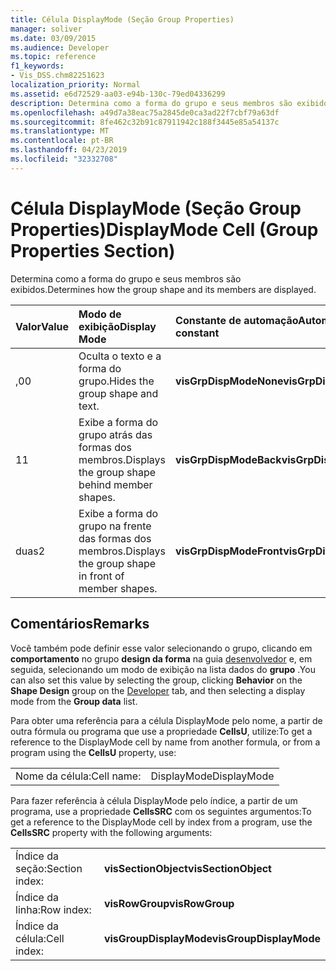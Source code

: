 ```yaml
---
title: Célula DisplayMode (Seção Group Properties)
manager: soliver
ms.date: 03/09/2015
ms.audience: Developer
ms.topic: reference
f1_keywords:
- Vis_DSS.chm82251623
localization_priority: Normal
ms.assetid: e6d72529-aa03-e94b-130c-79ed04336299
description: Determina como a forma do grupo e seus membros são exibidos.
ms.openlocfilehash: a49d7a38eac75a2845de0ca3ad22f7cbf79a63df
ms.sourcegitcommit: 8fe462c32b91c87911942c188f3445e85a54137c
ms.translationtype: MT
ms.contentlocale: pt-BR
ms.lasthandoff: 04/23/2019
ms.locfileid: "32332708"
---
```

# <a name="displaymode-cell-group-properties-section"></a><span data-ttu-id="83a9b-103">Célula DisplayMode (Seção Group Properties)</span><span class="sxs-lookup"><span data-stu-id="83a9b-103">DisplayMode Cell (Group Properties Section)</span></span>

<span data-ttu-id="83a9b-104">Determina como a forma do grupo e seus membros são exibidos.</span><span class="sxs-lookup"><span data-stu-id="83a9b-104">Determines how the group shape and its members are displayed.</span></span>
  
|<span data-ttu-id="83a9b-105">**Valor**</span><span class="sxs-lookup"><span data-stu-id="83a9b-105">**Value**</span></span>|<span data-ttu-id="83a9b-106">**Modo de exibição**</span><span class="sxs-lookup"><span data-stu-id="83a9b-106">**Display Mode**</span></span>|<span data-ttu-id="83a9b-107">**Constante de automação**</span><span class="sxs-lookup"><span data-stu-id="83a9b-107">**Automation constant**</span></span>|
|:-----|:-----|:-----|
|<span data-ttu-id="83a9b-108">,0</span><span class="sxs-lookup"><span data-stu-id="83a9b-108">0</span></span>  <br/> |<span data-ttu-id="83a9b-109">Oculta o texto e a forma do grupo.</span><span class="sxs-lookup"><span data-stu-id="83a9b-109">Hides the group shape and text.</span></span>  <br/> |<span data-ttu-id="83a9b-110">**visGrpDispModeNone**</span><span class="sxs-lookup"><span data-stu-id="83a9b-110">**visGrpDispModeNone**</span></span> <br/> |
|<span data-ttu-id="83a9b-111">1</span><span class="sxs-lookup"><span data-stu-id="83a9b-111">1</span></span>  <br/> |<span data-ttu-id="83a9b-112">Exibe a forma do grupo atrás das formas dos membros.</span><span class="sxs-lookup"><span data-stu-id="83a9b-112">Displays the group shape behind member shapes.</span></span>  <br/> |<span data-ttu-id="83a9b-113">**visGrpDispModeBack**</span><span class="sxs-lookup"><span data-stu-id="83a9b-113">**visGrpDispModeBack**</span></span> <br/> |
|<span data-ttu-id="83a9b-114">duas</span><span class="sxs-lookup"><span data-stu-id="83a9b-114">2</span></span>  <br/> |<span data-ttu-id="83a9b-115">Exibe a forma do grupo na frente das formas dos membros.</span><span class="sxs-lookup"><span data-stu-id="83a9b-115">Displays the group shape in front of member shapes.</span></span>  <br/> |<span data-ttu-id="83a9b-116">**visGrpDispModeFront**</span><span class="sxs-lookup"><span data-stu-id="83a9b-116">**visGrpDispModeFront**</span></span> <br/> |
   
## <a name="remarks"></a><span data-ttu-id="83a9b-117">Comentários</span><span class="sxs-lookup"><span data-stu-id="83a9b-117">Remarks</span></span>

<span data-ttu-id="83a9b-118">Você também pode definir esse valor selecionando o grupo, clicando em **comportamento** no grupo **design da forma** na guia [desenvolvedor](run-in-developer-mode-display-the-developer-tab.md) e, em seguida, selecionando um modo de exibição na lista dados do **grupo** .</span><span class="sxs-lookup"><span data-stu-id="83a9b-118">You can also set this value by selecting the group, clicking **Behavior** on the **Shape Design** group on the [Developer](run-in-developer-mode-display-the-developer-tab.md) tab, and then selecting a display mode from the **Group data** list.</span></span> 
  
<span data-ttu-id="83a9b-119">Para obter uma referência para a célula DisplayMode pelo nome, a partir de outra fórmula ou programa que use a propriedade **CellsU**, utilize:</span><span class="sxs-lookup"><span data-stu-id="83a9b-119">To get a reference to the DisplayMode cell by name from another formula, or from a program using the **CellsU** property, use:</span></span> 
  
|||
|:-----|:-----|
|<span data-ttu-id="83a9b-120">Nome da célula:</span><span class="sxs-lookup"><span data-stu-id="83a9b-120">Cell name:</span></span>  <br/> |<span data-ttu-id="83a9b-121">DisplayMode</span><span class="sxs-lookup"><span data-stu-id="83a9b-121">DisplayMode</span></span>  <br/> |
   
<span data-ttu-id="83a9b-122">Para fazer referência à célula DisplayMode pelo índice, a partir de um programa, use a propriedade **CellsSRC** com os seguintes argumentos:</span><span class="sxs-lookup"><span data-stu-id="83a9b-122">To get a reference to the DisplayMode cell by index from a program, use the **CellsSRC** property with the following arguments:</span></span> 
  
|||
|:-----|:-----|
|<span data-ttu-id="83a9b-123">Índice da seção:</span><span class="sxs-lookup"><span data-stu-id="83a9b-123">Section index:</span></span>  <br/> |<span data-ttu-id="83a9b-124">**visSectionObject**</span><span class="sxs-lookup"><span data-stu-id="83a9b-124">**visSectionObject**</span></span> <br/> |
|<span data-ttu-id="83a9b-125">Índice da linha:</span><span class="sxs-lookup"><span data-stu-id="83a9b-125">Row index:</span></span>  <br/> |<span data-ttu-id="83a9b-126">**visRowGroup**</span><span class="sxs-lookup"><span data-stu-id="83a9b-126">**visRowGroup**</span></span> <br/> |
|<span data-ttu-id="83a9b-127">Índice da célula:</span><span class="sxs-lookup"><span data-stu-id="83a9b-127">Cell index:</span></span>  <br/> |<span data-ttu-id="83a9b-128">**visGroupDisplayMode**</span><span class="sxs-lookup"><span data-stu-id="83a9b-128">**visGroupDisplayMode**</span></span> <br/> |
   

